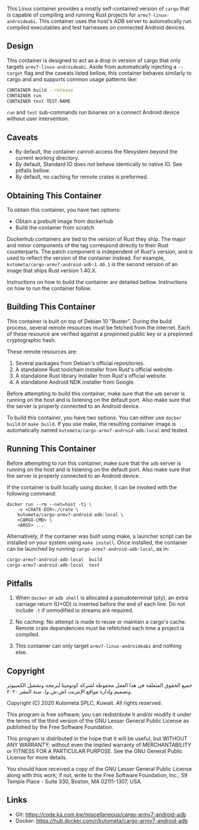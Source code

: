 This Linux container provides a mostly self-contained version of `cargo` that is
capable of compiling and running Rust projects for `armv7-linux-androideabi`.
This container uses the host's ADB server to automatically run compiled executables and 
test harnesses on connected Android devices.

Design
------

This container is designed to act as a drop in version of cargo that
only targets `armv7-linux-androideabi`. Aside from automatically injecting 
a `--target` flag and the caveats listed bellow, this container behaves 
similarly to cargo and and supports common usage patterns like:


```bash
CONTAINER build --release
CONTAINER run
CONTAINER test TEST-NAME
```

`run` and `test` sub-commands run binaries on a connect Android 
device without user intervention.

Caveats
-------

* By default, the container cannot access the filesystem beyond the current working directory.
* By default, Standard IO does not behave identically to native IO. See pitfalls bellow.
* By default, no caching for remote crates is preformed.


Obtaining This Container
------------------------

To obtain this container, you have two options:

* Obtain a prebuilt image from dockerhub
* Build the container from scratch

Dockerhub containers are tied to the version of Rust they ship. 
The major and minor components of the tag correspond directly to their Rust counterparts. 
The patch component is independent of Rust's version, and is used to reflect the version 
of the container instead. For example, `kutometa/cargo-armv7-android-adb:1.40.1` is the second version
of an image that ships Rust version 1.40.X.

Instructions on how to build the container are detailed bellow. Instructions on how to run the container follow.


Building This Container
-----------------------

This container is built on top of Debian 10 "Buster".  During the build process, several 
remote resources must be fetched from the internet. Each of these resource are 
verified against a prepinned public key or a prepinned cryptographic hash. 

These remote resources are:

1. Several packages from Debian's official repositories.
2. A standalone Rust toolchain installer from Rust's official website.
3. A standalone Rust library Installer from Rust's official website.
4. A standalone Android NDK installer from Google.

Before attempting to build this container, make sure that the `adb` server 
is running on the host and is listening on the default port. 
Also make sure that the server is properly connected to an Android device. 

To build this container, you have two options. You can either use `docker build` or `make build`. 
If you use make, the resulting container image is automatically 
named `kutometa/cargo-armv7-android-adb:local` and tested.


Running This Container
----------------------

Before attempting to run this container, make sure that the `adb` server 
is running on the host and is listening on the default port. 
Also make sure that the server is properly connected to an Android device. 

If the container is built locally using docker, it can be invoked with the following command:

````
docker run --rm --net=host -ti \
    -v <CRATE-DIR>:/crate \
    kutometa/cargo-armv7-android-adb:local \
    <CARGO-CMD> \
    <ARGS> ...
````

Alternatively, if the container was built using make, a launcher script can be installed on your system using `make install`. Once installed, 
the container can be launched by running `cargo-armv7-android-adb-local`, as in:

```bash
cargo-armv7-android-adb-local  build
cargo-armv7-android-adb-local  test
```

Pitfalls
--------

1. When `docker` or `adb shell` is allocated a pseudoterminal (pty),
   an extra carriage return (U+0D) is inserted before the end of each line. Do 
   not include `-t` if unmodified io streams are required.

2. No caching: No attempt is made to reuse or maintain a cargo's cache. 
   Remote crate dependencies must be refetched each time a project is 
   compiled.

3. This container can only target `armv7-linux-androideabi` and 
   nothing else.

Copyright
---------
جميع الحقوق المتعلقة في هذا العمل محفوظة لشركة كوتوميتا لبرمجة وتشغيل الكمبيوتر وتصميم وإدارة مواقع الإنترنت (ش.ش.و). سنة النشر ٢٠٢٠.

Copyright (C) 2020 Kutometa SPLC, Kuwait. All rights reserved.

This program is free software; you can redistribute it and/or modify
it under the terms of the third version of the GNU Lesser General 
Public License as published by the Free Software Foundation.

This program is distributed in the hope that it will be useful,
but WITHOUT ANY WARRANTY; without even the implied warranty of
MERCHANTABILITY or FITNESS FOR A PARTICULAR PURPOSE.  See the
GNU General Public License for more details.

You should have received a copy of the GNU Lesser General Public 
License along with this work; if not, write to the Free Software
Foundation, Inc., 59 Temple Place - Suite 330,
Boston, MA 02111-1307, USA.


Links
-----

* Git: https://code.ka.com.kw/miscellaneous/cargo-armv7-android-adb
* Docker: https://hub.docker.com/r/kutometa/cargo-armv7-android-adb
